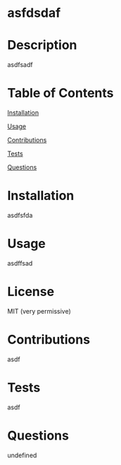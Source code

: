 
# asfdsdaf
# Description
asdfsadf
# Table of Contents 

[Installation](#installation)

[Usage](#installation)

[Contributions](#installation)

[Tests](#installation)

[Questions](#installation)

# <a name="Installation"></a>Installation
asdfsfda
# <a name="Usage"></a>Usage
asdffsad
# License
MIT (very permissive)
# <a name="Contributions"></a>Contributions
asdf
# <a name="Tests"></a>Tests
asdf
# <a name="Questions"></a>Questions
undefined
